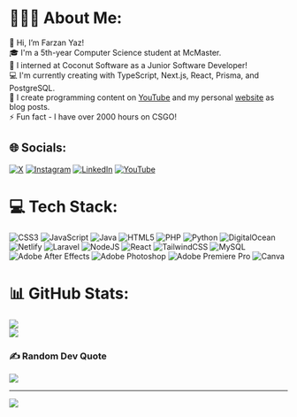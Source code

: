 # 👨🏼‍🎨 About Me:
👋 Hi, I’m Farzan Yaz!<br>🎓 I'm a 5th-year Computer Science student at McMaster.<br>🥥 I interned at Coconut Software as a Junior Software Developer!<br>💻 I'm currently creating with TypeScript, Next.js, React, Prisma, and PostgreSQL.<br>🎥 I create programming content on [YouTube](https://www.youtube.com/@farzany) and my personal [website](https://farzanyaz.com/posts) as blog posts.<br>⚡️ Fun fact - I have over 2000 hours on CSGO!


## 🌐 Socials:
[![X](https://img.shields.io/badge/X-black.svg?logo=X&logoColor=white)](https://x.com/farzanyaz) [![Instagram](https://img.shields.io/badge/Instagram-%23E4405F.svg?logo=Instagram&logoColor=white)](https://instagram.com/farzany) [![LinkedIn](https://img.shields.io/badge/LinkedIn-%230077B5.svg?logo=linkedin&logoColor=white)](https://linkedin.com/in/farzany) [![YouTube](https://img.shields.io/badge/YouTube-%23FF0000.svg?logo=YouTube&logoColor=white)](https://www.youtube.com/@farzany) 

# 💻 Tech Stack:
![CSS3](https://img.shields.io/badge/css3-%231572B6.svg?style=flat&logo=css3&logoColor=white) ![JavaScript](https://img.shields.io/badge/javascript-%23323330.svg?style=flat&logo=javascript&logoColor=%23F7DF1E) ![Java](https://img.shields.io/badge/java-%23ED8B00.svg?style=flat&logo=java&logoColor=white) ![HTML5](https://img.shields.io/badge/html5-%23E34F26.svg?style=flat&logo=html5&logoColor=white) ![PHP](https://img.shields.io/badge/php-%23777BB4.svg?style=flat&logo=php&logoColor=white) ![Python](https://img.shields.io/badge/python-3670A0?style=flat&logo=python&logoColor=ffdd54) ![DigitalOcean](https://img.shields.io/badge/DigitalOcean-%230167ff.svg?style=flat&logo=digitalOcean&logoColor=white) ![Netlify](https://img.shields.io/badge/netlify-%23000000.svg?style=flat&logo=netlify&logoColor=#00C7B7) ![Laravel](https://img.shields.io/badge/laravel-%23FF2D20.svg?style=flat&logo=laravel&logoColor=white) ![NodeJS](https://img.shields.io/badge/node.js-6DA55F?style=flat&logo=node.js&logoColor=white) ![React](https://img.shields.io/badge/react-%2320232a.svg?style=flat&logo=react&logoColor=%2361DAFB) ![TailwindCSS](https://img.shields.io/badge/tailwindcss-%2338B2AC.svg?style=flat&logo=tailwind-css&logoColor=white) ![MySQL](https://img.shields.io/badge/mysql-%2300f.svg?style=flat&logo=mysql&logoColor=white) ![Adobe After Effects](https://img.shields.io/badge/Adobe%20After%20Effects-9999FF.svg?style=flat&logo=Adobe%20After%20Effects&logoColor=white) ![Adobe Photoshop](https://img.shields.io/badge/adobephotoshop-%2331A8FF.svg?style=flat&logo=adobephotoshop&logoColor=white) ![Adobe Premiere Pro](https://img.shields.io/badge/Adobe%20Premiere%20Pro-9999FF.svg?style=flat&logo=Adobe%20Premiere%20Pro&logoColor=white) ![Canva](https://img.shields.io/badge/Canva-%2300C4CC.svg?style=flat&logo=Canva&logoColor=white)
# 📊 GitHub Stats:
![](https://github-readme-streak-stats.herokuapp.com/?user=farzany&theme=dark&hide_border=false)<br/>
![](https://github-readme-stats.vercel.app/api/top-langs/?username=farzany&theme=dark&hide_border=false&include_all_commits=false&count_private=true&layout=compact)

### ✍️ Random Dev Quote
![](https://quotes-github-readme.vercel.app/api?type=horizontal&theme=radical)

---
[![](https://visitcount.itsvg.in/api?id=farzany&icon=0&color=0)](https://visitcount.itsvg.in)

<!-- Proudly created with GPRM ( https://gprm.itsvg.in ) -->

<!---
farzany/farzany is a ✨ special ✨ repository because its `README.md` (this file) appears on your GitHub profile.
You can click the Preview link to take a look at your changes.
--->


